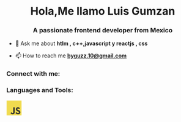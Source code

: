 
<h1 align="center">Hola,Me llamo Luis Gumzan</h1>
<h3 align="center">A passionate frontend developer from Mexico</h3>

- 💬 Ask me about **htlm , c++,javascript y reactjs , css**

- 📫 How to reach me **byguzz.10@gmail.com**

<h3 align="left">Connect with me:</h3>
<p align="left">
</p>

<h3 align="left">Languages and Tools:</h3>
<p align="left"> <a href="https://developer.mozilla.org/en-US/docs/Web/JavaScript" target="_blank" rel="noreferrer"> <img src="https://raw.githubusercontent.com/devicons/devicon/master/icons/javascript/javascript-original.svg" alt="javascript" width="40" height="40"/> </a> </p>
